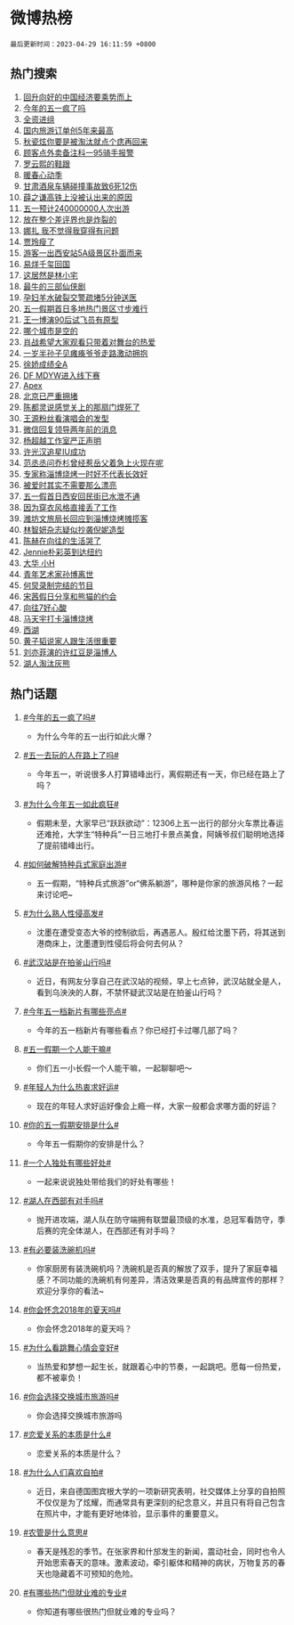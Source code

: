 # 微博热榜

`最后更新时间：2023-04-29 16:11:59 +0800`

## 热门搜索

1. [回升向好的中国经济要乘势而上](https://m.weibo.cn/search?containerid=100103type%3D1%26t%3D10%26q%3D%23%E5%9B%9E%E5%8D%87%E5%90%91%E5%A5%BD%E7%9A%84%E4%B8%AD%E5%9B%BD%E7%BB%8F%E6%B5%8E%E8%A6%81%E4%B9%98%E5%8A%BF%E8%80%8C%E4%B8%8A%23&stream_entry_id=51&isnewpage=1&extparam=seat%3D1%26pos%3D0%26dgr%3D0%26filter_type%3Drealtimehot%26stream_entry_id%3D51%26c_type%3D51%26cate%3D10103%26display_time%3D1682755916%26pre_seqid%3D1682755916354032696229&luicode=10000011&lfid=106003type%253D25%2526t%253D3%2526disable_hot%253D1%2526filter_type%253Drealtimehot)
1. [今年的五一疯了吗](https://m.weibo.cn/search?containerid=100103type%3D1%26t%3D10%26q%3D%23%E4%BB%8A%E5%B9%B4%E7%9A%84%E4%BA%94%E4%B8%80%E7%96%AF%E4%BA%86%E5%90%97%23&stream_entry_id=31&isnewpage=1&extparam=seat%3D1%26c_type%3D31%26band_rank%3D1%26lcate%3D5001%26cate%3D5001%26flag%3D16%26realpos%3D1%26q%3D%2523%25E4%25BB%258A%25E5%25B9%25B4%25E7%259A%2584%25E4%25BA%2594%25E4%25B8%2580%25E7%2596%25AF%25E4%25BA%2586%25E5%2590%2597%2523%26dgr%3D0%26filter_type%3Drealtimehot%26stream_entry_id%3D31%26pos%3D0%26display_time%3D1682755916%26pre_seqid%3D1682755916354032696229&luicode=10000011&lfid=106003type%253D25%2526t%253D3%2526disable_hot%253D1%2526filter_type%253Drealtimehot)
1. [全资进组](https://m.weibo.cn/search?containerid=100103type%3D1%26t%3D10%26q%3D%E5%85%A8%E8%B5%84%E8%BF%9B%E7%BB%84&stream_entry_id=31&isnewpage=1&extparam=seat%3D1%26c_type%3D31%26band_rank%3D2%26lcate%3D5001%26cate%3D5001%26flag%3D2%26realpos%3D2%26q%3D%25E5%2585%25A8%25E8%25B5%2584%25E8%25BF%259B%25E7%25BB%2584%26dgr%3D0%26filter_type%3Drealtimehot%26stream_entry_id%3D31%26pos%3D1%26display_time%3D1682755916%26pre_seqid%3D1682755916354032696229&luicode=10000011&lfid=106003type%253D25%2526t%253D3%2526disable_hot%253D1%2526filter_type%253Drealtimehot)
1. [国内旅游订单创5年来最高](https://m.weibo.cn/search?containerid=100103type%3D1%26t%3D10%26q%3D%23%E5%9B%BD%E5%86%85%E6%97%85%E6%B8%B8%E8%AE%A2%E5%8D%95%E5%88%9B5%E5%B9%B4%E6%9D%A5%E6%9C%80%E9%AB%98%23&stream_entry_id=31&isnewpage=1&extparam=seat%3D1%26c_type%3D31%26band_rank%3D3%26lcate%3D5001%26cate%3D5001%26flag%3D0%26realpos%3D3%26q%3D%2523%25E5%259B%25BD%25E5%2586%2585%25E6%2597%2585%25E6%25B8%25B8%25E8%25AE%25A2%25E5%258D%2595%25E5%2588%259B5%25E5%25B9%25B4%25E6%259D%25A5%25E6%259C%2580%25E9%25AB%2598%2523%26dgr%3D0%26filter_type%3Drealtimehot%26stream_entry_id%3D31%26pos%3D2%26display_time%3D1682755916%26pre_seqid%3D1682755916354032696229&luicode=10000011&lfid=106003type%253D25%2526t%253D3%2526disable_hot%253D1%2526filter_type%253Drealtimehot)
1. [秋瓷炫你要是被淘汰就点个痣再回来](https://m.weibo.cn/search?containerid=100103type%3D1%26t%3D10%26q%3D%23%E7%A7%8B%E7%93%B7%E7%82%AB%E4%BD%A0%E8%A6%81%E6%98%AF%E8%A2%AB%E6%B7%98%E6%B1%B0%E5%B0%B1%E7%82%B9%E4%B8%AA%E7%97%A3%E5%86%8D%E5%9B%9E%E6%9D%A5%23&stream_entry_id=31&isnewpage=1&extparam=seat%3D1%26c_type%3D31%26band_rank%3D4%26lcate%3D5001%26cate%3D5001%26flag%3D1%26realpos%3D4%26q%3D%2523%25E7%25A7%258B%25E7%2593%25B7%25E7%2582%25AB%25E4%25BD%25A0%25E8%25A6%2581%25E6%2598%25AF%25E8%25A2%25AB%25E6%25B7%2598%25E6%25B1%25B0%25E5%25B0%25B1%25E7%2582%25B9%25E4%25B8%25AA%25E7%2597%25A3%25E5%2586%258D%25E5%259B%259E%25E6%259D%25A5%2523%26dgr%3D0%26filter_type%3Drealtimehot%26stream_entry_id%3D31%26pos%3D3%26display_time%3D1682755916%26pre_seqid%3D1682755916354032696229&luicode=10000011&lfid=106003type%253D25%2526t%253D3%2526disable_hot%253D1%2526filter_type%253Drealtimehot)
1. [顾客点外卖备注科一95骑手报警](https://m.weibo.cn/search?containerid=100103type%3D1%26t%3D10%26q%3D%23%E9%A1%BE%E5%AE%A2%E7%82%B9%E5%A4%96%E5%8D%96%E5%A4%87%E6%B3%A8%E7%A7%91%E4%B8%8095%E9%AA%91%E6%89%8B%E6%8A%A5%E8%AD%A6%23&stream_entry_id=31&isnewpage=1&extparam=seat%3D1%26c_type%3D31%26band_rank%3D5%26lcate%3D5001%26cate%3D5001%26flag%3D2%26realpos%3D5%26q%3D%2523%25E9%25A1%25BE%25E5%25AE%25A2%25E7%2582%25B9%25E5%25A4%2596%25E5%258D%2596%25E5%25A4%2587%25E6%25B3%25A8%25E7%25A7%2591%25E4%25B8%258095%25E9%25AA%2591%25E6%2589%258B%25E6%258A%25A5%25E8%25AD%25A6%2523%26dgr%3D0%26filter_type%3Drealtimehot%26stream_entry_id%3D31%26pos%3D4%26display_time%3D1682755916%26pre_seqid%3D1682755916354032696229&luicode=10000011&lfid=106003type%253D25%2526t%253D3%2526disable_hot%253D1%2526filter_type%253Drealtimehot)
1. [罗云熙的鞋跟](https://m.weibo.cn/search?containerid=100103type%3D1%26t%3D10%26q%3D%23%E7%BD%97%E4%BA%91%E7%86%99%E7%9A%84%E9%9E%8B%E8%B7%9F%23&stream_entry_id=31&isnewpage=1&extparam=seat%3D1%26c_type%3D31%26band_rank%3D6%26lcate%3D5001%26cate%3D5001%26flag%3D2%26realpos%3D6%26q%3D%2523%25E7%25BD%2597%25E4%25BA%2591%25E7%2586%2599%25E7%259A%2584%25E9%259E%258B%25E8%25B7%259F%2523%26dgr%3D0%26filter_type%3Drealtimehot%26stream_entry_id%3D31%26pos%3D5%26display_time%3D1682755916%26pre_seqid%3D1682755916354032696229&luicode=10000011&lfid=106003type%253D25%2526t%253D3%2526disable_hot%253D1%2526filter_type%253Drealtimehot)
1. [暖春心动季](https://m.weibo.cn/search?containerid=100103type%3D1%26t%3D10%26q%3D%23%E6%9A%96%E6%98%A5%E5%BF%83%E5%8A%A8%E5%AD%A3%23&stream_entry_id=31&isnewpage=1&extparam=seat%3D1%26c_type%3D31%26band_rank%3D7%26lcate%3D5001%26cate%3D5001%26adid%3D187390%26q%3D%2523%25E6%259A%2596%25E6%2598%25A5%25E5%25BF%2583%25E5%258A%25A8%25E5%25AD%25A3%2523%26dgr%3D0%26filter_type%3Drealtimehot%26stream_entry_id%3D31%26pos%3D6%26display_time%3D1682755916%26pre_seqid%3D1682755916354032696229&luicode=10000011&lfid=106003type%253D25%2526t%253D3%2526disable_hot%253D1%2526filter_type%253Drealtimehot)
1. [甘肃酒泉车辆碰撞事故致6死12伤](https://m.weibo.cn/search?containerid=100103type%3D1%26t%3D10%26q%3D%23%E7%94%98%E8%82%83%E9%85%92%E6%B3%89%E8%BD%A6%E8%BE%86%E7%A2%B0%E6%92%9E%E4%BA%8B%E6%95%85%E8%87%B46%E6%AD%BB12%E4%BC%A4%23&stream_entry_id=31&isnewpage=1&extparam=seat%3D1%26c_type%3D31%26band_rank%3D7%26lcate%3D5001%26cate%3D5001%26flag%3D0%26realpos%3D7%26q%3D%2523%25E7%2594%2598%25E8%2582%2583%25E9%2585%2592%25E6%25B3%2589%25E8%25BD%25A6%25E8%25BE%2586%25E7%25A2%25B0%25E6%2592%259E%25E4%25BA%258B%25E6%2595%2585%25E8%2587%25B46%25E6%25AD%25BB12%25E4%25BC%25A4%2523%26dgr%3D0%26filter_type%3Drealtimehot%26stream_entry_id%3D31%26pos%3D7%26display_time%3D1682755916%26pre_seqid%3D1682755916354032696229&luicode=10000011&lfid=106003type%253D25%2526t%253D3%2526disable_hot%253D1%2526filter_type%253Drealtimehot)
1. [薛之谦高铁上没被认出来的原因](https://m.weibo.cn/search?containerid=100103type%3D1%26t%3D10%26q%3D%23%E8%96%9B%E4%B9%8B%E8%B0%A6%E9%AB%98%E9%93%81%E4%B8%8A%E6%B2%A1%E8%A2%AB%E8%AE%A4%E5%87%BA%E6%9D%A5%E7%9A%84%E5%8E%9F%E5%9B%A0%23&stream_entry_id=31&isnewpage=1&extparam=seat%3D1%26c_type%3D31%26band_rank%3D8%26lcate%3D5001%26cate%3D5001%26flag%3D1%26realpos%3D8%26q%3D%2523%25E8%2596%259B%25E4%25B9%258B%25E8%25B0%25A6%25E9%25AB%2598%25E9%2593%2581%25E4%25B8%258A%25E6%25B2%25A1%25E8%25A2%25AB%25E8%25AE%25A4%25E5%2587%25BA%25E6%259D%25A5%25E7%259A%2584%25E5%258E%259F%25E5%259B%25A0%2523%26dgr%3D0%26filter_type%3Drealtimehot%26stream_entry_id%3D31%26pos%3D8%26display_time%3D1682755916%26pre_seqid%3D1682755916354032696229&luicode=10000011&lfid=106003type%253D25%2526t%253D3%2526disable_hot%253D1%2526filter_type%253Drealtimehot)
1. [五一预计240000000人次出游](https://m.weibo.cn/search?containerid=100103type%3D1%26t%3D10%26q%3D%23%E4%BA%94%E4%B8%80%E9%A2%84%E8%AE%A1240000000%E4%BA%BA%E6%AC%A1%E5%87%BA%E6%B8%B8%23&stream_entry_id=31&isnewpage=1&extparam=seat%3D1%26c_type%3D31%26band_rank%3D9%26lcate%3D5001%26cate%3D5001%26flag%3D16%26realpos%3D9%26q%3D%2523%25E4%25BA%2594%25E4%25B8%2580%25E9%25A2%2584%25E8%25AE%25A1240000000%25E4%25BA%25BA%25E6%25AC%25A1%25E5%2587%25BA%25E6%25B8%25B8%2523%26dgr%3D0%26filter_type%3Drealtimehot%26stream_entry_id%3D31%26pos%3D9%26display_time%3D1682755916%26pre_seqid%3D1682755916354032696229&luicode=10000011&lfid=106003type%253D25%2526t%253D3%2526disable_hot%253D1%2526filter_type%253Drealtimehot)
1. [放在整个差评界也是炸裂的](https://m.weibo.cn/search?containerid=100103type%3D1%26t%3D10%26q%3D%E6%94%BE%E5%9C%A8%E6%95%B4%E4%B8%AA%E5%B7%AE%E8%AF%84%E7%95%8C%E4%B9%9F%E6%98%AF%E7%82%B8%E8%A3%82%E7%9A%84&stream_entry_id=31&isnewpage=1&extparam=seat%3D1%26c_type%3D31%26band_rank%3D10%26lcate%3D5001%26cate%3D5001%26flag%3D0%26realpos%3D10%26q%3D%25E6%2594%25BE%25E5%259C%25A8%25E6%2595%25B4%25E4%25B8%25AA%25E5%25B7%25AE%25E8%25AF%2584%25E7%2595%258C%25E4%25B9%259F%25E6%2598%25AF%25E7%2582%25B8%25E8%25A3%2582%25E7%259A%2584%26dgr%3D0%26filter_type%3Drealtimehot%26stream_entry_id%3D31%26pos%3D10%26display_time%3D1682755916%26pre_seqid%3D1682755916354032696229&luicode=10000011&lfid=106003type%253D25%2526t%253D3%2526disable_hot%253D1%2526filter_type%253Drealtimehot)
1. [娜扎 我不觉得我穿得有问题](https://m.weibo.cn/search?containerid=100103type%3D1%26t%3D10%26q%3D%E5%A8%9C%E6%89%8E+%E6%88%91%E4%B8%8D%E8%A7%89%E5%BE%97%E6%88%91%E7%A9%BF%E5%BE%97%E6%9C%89%E9%97%AE%E9%A2%98&stream_entry_id=31&isnewpage=1&extparam=seat%3D1%26c_type%3D31%26band_rank%3D11%26lcate%3D5001%26cate%3D5001%26flag%3D1%26realpos%3D11%26q%3D%25E5%25A8%259C%25E6%2589%258E%2520%25E6%2588%2591%25E4%25B8%258D%25E8%25A7%2589%25E5%25BE%2597%25E6%2588%2591%25E7%25A9%25BF%25E5%25BE%2597%25E6%259C%2589%25E9%2597%25AE%25E9%25A2%2598%26dgr%3D0%26filter_type%3Drealtimehot%26stream_entry_id%3D31%26pos%3D11%26display_time%3D1682755916%26pre_seqid%3D1682755916354032696229&luicode=10000011&lfid=106003type%253D25%2526t%253D3%2526disable_hot%253D1%2526filter_type%253Drealtimehot)
1. [贾玲瘦了](https://m.weibo.cn/search?containerid=100103type%3D1%26t%3D10%26q%3D%E8%B4%BE%E7%8E%B2%E7%98%A6%E4%BA%86&stream_entry_id=31&isnewpage=1&extparam=seat%3D1%26c_type%3D31%26band_rank%3D12%26lcate%3D5001%26cate%3D5001%26flag%3D2%26realpos%3D12%26q%3D%25E8%25B4%25BE%25E7%258E%25B2%25E7%2598%25A6%25E4%25BA%2586%26dgr%3D0%26filter_type%3Drealtimehot%26stream_entry_id%3D31%26pos%3D12%26display_time%3D1682755916%26pre_seqid%3D1682755916354032696229&luicode=10000011&lfid=106003type%253D25%2526t%253D3%2526disable_hot%253D1%2526filter_type%253Drealtimehot)
1. [游客一出西安站5A级景区扑面而来](https://m.weibo.cn/search?containerid=100103type%3D1%26t%3D10%26q%3D%23%E6%B8%B8%E5%AE%A2%E4%B8%80%E5%87%BA%E8%A5%BF%E5%AE%89%E7%AB%995A%E7%BA%A7%E6%99%AF%E5%8C%BA%E6%89%91%E9%9D%A2%E8%80%8C%E6%9D%A5%23&stream_entry_id=31&isnewpage=1&extparam=seat%3D1%26c_type%3D31%26band_rank%3D13%26lcate%3D5001%26cate%3D5001%26flag%3D1%26realpos%3D13%26q%3D%2523%25E6%25B8%25B8%25E5%25AE%25A2%25E4%25B8%2580%25E5%2587%25BA%25E8%25A5%25BF%25E5%25AE%2589%25E7%25AB%25995A%25E7%25BA%25A7%25E6%2599%25AF%25E5%258C%25BA%25E6%2589%2591%25E9%259D%25A2%25E8%2580%258C%25E6%259D%25A5%2523%26dgr%3D0%26filter_type%3Drealtimehot%26stream_entry_id%3D31%26pos%3D13%26display_time%3D1682755916%26pre_seqid%3D1682755916354032696229&luicode=10000011&lfid=106003type%253D25%2526t%253D3%2526disable_hot%253D1%2526filter_type%253Drealtimehot)
1. [易烊千玺回国](https://m.weibo.cn/search?containerid=100103type%3D1%26t%3D10%26q%3D%E6%98%93%E7%83%8A%E5%8D%83%E7%8E%BA%E5%9B%9E%E5%9B%BD&stream_entry_id=31&isnewpage=1&extparam=seat%3D1%26c_type%3D31%26band_rank%3D14%26lcate%3D5001%26cate%3D5001%26flag%3D0%26realpos%3D14%26q%3D%25E6%2598%2593%25E7%2583%258A%25E5%258D%2583%25E7%258E%25BA%25E5%259B%259E%25E5%259B%25BD%26dgr%3D0%26filter_type%3Drealtimehot%26stream_entry_id%3D31%26pos%3D14%26display_time%3D1682755916%26pre_seqid%3D1682755916354032696229&luicode=10000011&lfid=106003type%253D25%2526t%253D3%2526disable_hot%253D1%2526filter_type%253Drealtimehot)
1. [这居然是林小宅](https://m.weibo.cn/search?containerid=100103type%3D1%26t%3D10%26q%3D%23%E8%BF%99%E5%B1%85%E7%84%B6%E6%98%AF%E6%9E%97%E5%B0%8F%E5%AE%85%23&stream_entry_id=31&isnewpage=1&extparam=seat%3D1%26c_type%3D31%26band_rank%3D15%26lcate%3D5001%26cate%3D5001%26flag%3D0%26realpos%3D15%26q%3D%2523%25E8%25BF%2599%25E5%25B1%2585%25E7%2584%25B6%25E6%2598%25AF%25E6%259E%2597%25E5%25B0%258F%25E5%25AE%2585%2523%26dgr%3D0%26filter_type%3Drealtimehot%26stream_entry_id%3D31%26pos%3D15%26display_time%3D1682755916%26pre_seqid%3D1682755916354032696229&luicode=10000011&lfid=106003type%253D25%2526t%253D3%2526disable_hot%253D1%2526filter_type%253Drealtimehot)
1. [最牛的三部仙侠剧](https://m.weibo.cn/search?containerid=100103type%3D1%26t%3D10%26q%3D%23%E6%9C%80%E7%89%9B%E7%9A%84%E4%B8%89%E9%83%A8%E4%BB%99%E4%BE%A0%E5%89%A7%23&stream_entry_id=31&isnewpage=1&extparam=seat%3D1%26c_type%3D31%26band_rank%3D16%26lcate%3D5001%26cate%3D5001%26flag%3D0%26realpos%3D16%26q%3D%2523%25E6%259C%2580%25E7%2589%259B%25E7%259A%2584%25E4%25B8%2589%25E9%2583%25A8%25E4%25BB%2599%25E4%25BE%25A0%25E5%2589%25A7%2523%26dgr%3D0%26filter_type%3Drealtimehot%26stream_entry_id%3D31%26pos%3D16%26display_time%3D1682755916%26pre_seqid%3D1682755916354032696229&luicode=10000011&lfid=106003type%253D25%2526t%253D3%2526disable_hot%253D1%2526filter_type%253Drealtimehot)
1. [孕妇羊水破裂交警疏堵5分钟送医](https://m.weibo.cn/search?containerid=100103type%3D1%26t%3D10%26q%3D%23%E5%AD%95%E5%A6%87%E7%BE%8A%E6%B0%B4%E7%A0%B4%E8%A3%82%E4%BA%A4%E8%AD%A6%E7%96%8F%E5%A0%B55%E5%88%86%E9%92%9F%E9%80%81%E5%8C%BB%23&stream_entry_id=31&isnewpage=1&extparam=seat%3D1%26c_type%3D31%26band_rank%3D17%26lcate%3D5001%26cate%3D5001%26flag%3D1%26realpos%3D17%26q%3D%2523%25E5%25AD%2595%25E5%25A6%2587%25E7%25BE%258A%25E6%25B0%25B4%25E7%25A0%25B4%25E8%25A3%2582%25E4%25BA%25A4%25E8%25AD%25A6%25E7%2596%258F%25E5%25A0%25B55%25E5%2588%2586%25E9%2592%259F%25E9%2580%2581%25E5%258C%25BB%2523%26dgr%3D0%26filter_type%3Drealtimehot%26stream_entry_id%3D31%26pos%3D17%26display_time%3D1682755916%26pre_seqid%3D1682755916354032696229&luicode=10000011&lfid=106003type%253D25%2526t%253D3%2526disable_hot%253D1%2526filter_type%253Drealtimehot)
1. [五一假期首日多地热门景区寸步难行](https://m.weibo.cn/search?containerid=100103type%3D1%26t%3D10%26q%3D%23%E4%BA%94%E4%B8%80%E5%81%87%E6%9C%9F%E9%A6%96%E6%97%A5%E5%A4%9A%E5%9C%B0%E7%83%AD%E9%97%A8%E6%99%AF%E5%8C%BA%E5%AF%B8%E6%AD%A5%E9%9A%BE%E8%A1%8C%23&stream_entry_id=31&isnewpage=1&extparam=seat%3D1%26c_type%3D31%26band_rank%3D18%26lcate%3D5001%26cate%3D5001%26flag%3D0%26realpos%3D18%26q%3D%2523%25E4%25BA%2594%25E4%25B8%2580%25E5%2581%2587%25E6%259C%259F%25E9%25A6%2596%25E6%2597%25A5%25E5%25A4%259A%25E5%259C%25B0%25E7%2583%25AD%25E9%2597%25A8%25E6%2599%25AF%25E5%258C%25BA%25E5%25AF%25B8%25E6%25AD%25A5%25E9%259A%25BE%25E8%25A1%258C%2523%26dgr%3D0%26filter_type%3Drealtimehot%26stream_entry_id%3D31%26pos%3D18%26display_time%3D1682755916%26pre_seqid%3D1682755916354032696229&luicode=10000011&lfid=106003type%253D25%2526t%253D3%2526disable_hot%253D1%2526filter_type%253Drealtimehot)
1. [王一博演90后试飞员有原型](https://m.weibo.cn/search?containerid=100103type%3D1%26t%3D10%26q%3D%23%E7%8E%8B%E4%B8%80%E5%8D%9A%E6%BC%9490%E5%90%8E%E8%AF%95%E9%A3%9E%E5%91%98%E6%9C%89%E5%8E%9F%E5%9E%8B%23&stream_entry_id=31&isnewpage=1&extparam=seat%3D1%26c_type%3D31%26band_rank%3D19%26lcate%3D5001%26cate%3D5001%26flag%3D1%26realpos%3D19%26q%3D%2523%25E7%258E%258B%25E4%25B8%2580%25E5%258D%259A%25E6%25BC%259490%25E5%2590%258E%25E8%25AF%2595%25E9%25A3%259E%25E5%2591%2598%25E6%259C%2589%25E5%258E%259F%25E5%259E%258B%2523%26dgr%3D0%26filter_type%3Drealtimehot%26stream_entry_id%3D31%26pos%3D19%26display_time%3D1682755916%26pre_seqid%3D1682755916354032696229&luicode=10000011&lfid=106003type%253D25%2526t%253D3%2526disable_hot%253D1%2526filter_type%253Drealtimehot)
1. [哪个城市是空的](https://m.weibo.cn/search?containerid=100103type%3D1%26t%3D10%26q%3D%E5%93%AA%E4%B8%AA%E5%9F%8E%E5%B8%82%E6%98%AF%E7%A9%BA%E7%9A%84&stream_entry_id=31&isnewpage=1&extparam=seat%3D1%26c_type%3D31%26band_rank%3D20%26lcate%3D5001%26cate%3D5001%26flag%3D0%26realpos%3D20%26q%3D%25E5%2593%25AA%25E4%25B8%25AA%25E5%259F%258E%25E5%25B8%2582%25E6%2598%25AF%25E7%25A9%25BA%25E7%259A%2584%26dgr%3D0%26filter_type%3Drealtimehot%26stream_entry_id%3D31%26pos%3D20%26display_time%3D1682755916%26pre_seqid%3D1682755916354032696229&luicode=10000011&lfid=106003type%253D25%2526t%253D3%2526disable_hot%253D1%2526filter_type%253Drealtimehot)
1. [肖战希望大家观看只带着对舞台的热爱](https://m.weibo.cn/search?containerid=100103type%3D1%26t%3D10%26q%3D%23%E8%82%96%E6%88%98%E5%B8%8C%E6%9C%9B%E5%A4%A7%E5%AE%B6%E8%A7%82%E7%9C%8B%E5%8F%AA%E5%B8%A6%E7%9D%80%E5%AF%B9%E8%88%9E%E5%8F%B0%E7%9A%84%E7%83%AD%E7%88%B1%23&stream_entry_id=31&isnewpage=1&extparam=seat%3D1%26c_type%3D31%26band_rank%3D21%26lcate%3D5001%26cate%3D5001%26flag%3D1%26realpos%3D21%26q%3D%2523%25E8%2582%2596%25E6%2588%2598%25E5%25B8%258C%25E6%259C%259B%25E5%25A4%25A7%25E5%25AE%25B6%25E8%25A7%2582%25E7%259C%258B%25E5%258F%25AA%25E5%25B8%25A6%25E7%259D%2580%25E5%25AF%25B9%25E8%2588%259E%25E5%258F%25B0%25E7%259A%2584%25E7%2583%25AD%25E7%2588%25B1%2523%26dgr%3D0%26filter_type%3Drealtimehot%26stream_entry_id%3D31%26pos%3D21%26display_time%3D1682755916%26pre_seqid%3D1682755916354032696229&luicode=10000011&lfid=106003type%253D25%2526t%253D3%2526disable_hot%253D1%2526filter_type%253Drealtimehot)
1. [一岁半孙子见瘫痪爷爷走路激动拥抱](https://m.weibo.cn/search?containerid=100103type%3D1%26t%3D10%26q%3D%23%E4%B8%80%E5%B2%81%E5%8D%8A%E5%AD%99%E5%AD%90%E8%A7%81%E7%98%AB%E7%97%AA%E7%88%B7%E7%88%B7%E8%B5%B0%E8%B7%AF%E6%BF%80%E5%8A%A8%E6%8B%A5%E6%8A%B1%23&stream_entry_id=31&isnewpage=1&extparam=seat%3D1%26c_type%3D31%26band_rank%3D22%26lcate%3D5001%26cate%3D5001%26flag%3D0%26realpos%3D22%26q%3D%2523%25E4%25B8%2580%25E5%25B2%2581%25E5%258D%258A%25E5%25AD%2599%25E5%25AD%2590%25E8%25A7%2581%25E7%2598%25AB%25E7%2597%25AA%25E7%2588%25B7%25E7%2588%25B7%25E8%25B5%25B0%25E8%25B7%25AF%25E6%25BF%2580%25E5%258A%25A8%25E6%258B%25A5%25E6%258A%25B1%2523%26dgr%3D0%26filter_type%3Drealtimehot%26stream_entry_id%3D31%26pos%3D22%26display_time%3D1682755916%26pre_seqid%3D1682755916354032696229&luicode=10000011&lfid=106003type%253D25%2526t%253D3%2526disable_hot%253D1%2526filter_type%253Drealtimehot)
1. [徐娇成绩全A](https://m.weibo.cn/search?containerid=100103type%3D1%26t%3D10%26q%3D%23%E5%BE%90%E5%A8%87%E6%88%90%E7%BB%A9%E5%85%A8A%23&stream_entry_id=31&isnewpage=1&extparam=seat%3D1%26c_type%3D31%26band_rank%3D23%26lcate%3D5001%26cate%3D5001%26flag%3D0%26realpos%3D23%26q%3D%2523%25E5%25BE%2590%25E5%25A8%2587%25E6%2588%2590%25E7%25BB%25A9%25E5%2585%25A8A%2523%26dgr%3D0%26filter_type%3Drealtimehot%26stream_entry_id%3D31%26pos%3D23%26display_time%3D1682755916%26pre_seqid%3D1682755916354032696229&luicode=10000011&lfid=106003type%253D25%2526t%253D3%2526disable_hot%253D1%2526filter_type%253Drealtimehot)
1. [DF MDYW进入线下赛](https://m.weibo.cn/search?containerid=100103type%3D1%26t%3D10%26q%3DDF+MDYW%E8%BF%9B%E5%85%A5%E7%BA%BF%E4%B8%8B%E8%B5%9B&stream_entry_id=31&isnewpage=1&extparam=seat%3D1%26c_type%3D31%26band_rank%3D24%26lcate%3D5001%26cate%3D5001%26flag%3D1%26realpos%3D24%26q%3DDF%2520MDYW%25E8%25BF%259B%25E5%2585%25A5%25E7%25BA%25BF%25E4%25B8%258B%25E8%25B5%259B%26dgr%3D0%26filter_type%3Drealtimehot%26stream_entry_id%3D31%26pos%3D24%26display_time%3D1682755916%26pre_seqid%3D1682755916354032696229&luicode=10000011&lfid=106003type%253D25%2526t%253D3%2526disable_hot%253D1%2526filter_type%253Drealtimehot)
1. [Apex](https://m.weibo.cn/search?containerid=100103type%3D1%26t%3D10%26q%3DApex&stream_entry_id=31&isnewpage=1&extparam=seat%3D1%26c_type%3D31%26band_rank%3D25%26lcate%3D5001%26cate%3D5001%26flag%3D1%26realpos%3D25%26q%3DApex%26dgr%3D0%26filter_type%3Drealtimehot%26stream_entry_id%3D31%26pos%3D25%26display_time%3D1682755916%26pre_seqid%3D1682755916354032696229&luicode=10000011&lfid=106003type%253D25%2526t%253D3%2526disable_hot%253D1%2526filter_type%253Drealtimehot)
1. [北京已严重拥堵](https://m.weibo.cn/search?containerid=100103type%3D1%26t%3D10%26q%3D%23%E5%8C%97%E4%BA%AC%E5%B7%B2%E4%B8%A5%E9%87%8D%E6%8B%A5%E5%A0%B5%23&stream_entry_id=31&isnewpage=1&extparam=seat%3D1%26c_type%3D31%26band_rank%3D26%26lcate%3D5001%26cate%3D5001%26flag%3D0%26realpos%3D26%26q%3D%2523%25E5%258C%2597%25E4%25BA%25AC%25E5%25B7%25B2%25E4%25B8%25A5%25E9%2587%258D%25E6%258B%25A5%25E5%25A0%25B5%2523%26dgr%3D0%26filter_type%3Drealtimehot%26stream_entry_id%3D31%26pos%3D26%26display_time%3D1682755916%26pre_seqid%3D1682755916354032696229&luicode=10000011&lfid=106003type%253D25%2526t%253D3%2526disable_hot%253D1%2526filter_type%253Drealtimehot)
1. [陈都灵说感觉关上的那扇门焊死了](https://m.weibo.cn/search?containerid=100103type%3D1%26t%3D10%26q%3D%23%E9%99%88%E9%83%BD%E7%81%B5%E8%AF%B4%E6%84%9F%E8%A7%89%E5%85%B3%E4%B8%8A%E7%9A%84%E9%82%A3%E6%89%87%E9%97%A8%E7%84%8A%E6%AD%BB%E4%BA%86%23&stream_entry_id=31&isnewpage=1&extparam=seat%3D1%26c_type%3D31%26band_rank%3D27%26lcate%3D5001%26cate%3D5001%26flag%3D1%26realpos%3D27%26q%3D%2523%25E9%2599%2588%25E9%2583%25BD%25E7%2581%25B5%25E8%25AF%25B4%25E6%2584%259F%25E8%25A7%2589%25E5%2585%25B3%25E4%25B8%258A%25E7%259A%2584%25E9%2582%25A3%25E6%2589%2587%25E9%2597%25A8%25E7%2584%258A%25E6%25AD%25BB%25E4%25BA%2586%2523%26dgr%3D0%26filter_type%3Drealtimehot%26stream_entry_id%3D31%26pos%3D27%26display_time%3D1682755916%26pre_seqid%3D1682755916354032696229&luicode=10000011&lfid=106003type%253D25%2526t%253D3%2526disable_hot%253D1%2526filter_type%253Drealtimehot)
1. [王源粉丝看演唱会的发型](https://m.weibo.cn/search?containerid=100103type%3D1%26t%3D10%26q%3D%23%E7%8E%8B%E6%BA%90%E7%B2%89%E4%B8%9D%E7%9C%8B%E6%BC%94%E5%94%B1%E4%BC%9A%E7%9A%84%E5%8F%91%E5%9E%8B%23&stream_entry_id=31&isnewpage=1&extparam=seat%3D1%26c_type%3D31%26band_rank%3D28%26lcate%3D5001%26cate%3D5001%26flag%3D1%26realpos%3D28%26q%3D%2523%25E7%258E%258B%25E6%25BA%2590%25E7%25B2%2589%25E4%25B8%259D%25E7%259C%258B%25E6%25BC%2594%25E5%2594%25B1%25E4%25BC%259A%25E7%259A%2584%25E5%258F%2591%25E5%259E%258B%2523%26dgr%3D0%26filter_type%3Drealtimehot%26stream_entry_id%3D31%26pos%3D28%26display_time%3D1682755916%26pre_seqid%3D1682755916354032696229&luicode=10000011&lfid=106003type%253D25%2526t%253D3%2526disable_hot%253D1%2526filter_type%253Drealtimehot)
1. [微信回复领导两年前的消息](https://m.weibo.cn/search?containerid=100103type%3D1%26t%3D10%26q%3D%23%E5%BE%AE%E4%BF%A1%E5%9B%9E%E5%A4%8D%E9%A2%86%E5%AF%BC%E4%B8%A4%E5%B9%B4%E5%89%8D%E7%9A%84%E6%B6%88%E6%81%AF%23&stream_entry_id=31&isnewpage=1&extparam=seat%3D1%26c_type%3D31%26band_rank%3D29%26lcate%3D5001%26cate%3D5001%26flag%3D0%26realpos%3D29%26q%3D%2523%25E5%25BE%25AE%25E4%25BF%25A1%25E5%259B%259E%25E5%25A4%258D%25E9%25A2%2586%25E5%25AF%25BC%25E4%25B8%25A4%25E5%25B9%25B4%25E5%2589%258D%25E7%259A%2584%25E6%25B6%2588%25E6%2581%25AF%2523%26dgr%3D0%26filter_type%3Drealtimehot%26stream_entry_id%3D31%26pos%3D29%26display_time%3D1682755916%26pre_seqid%3D1682755916354032696229&luicode=10000011&lfid=106003type%253D25%2526t%253D3%2526disable_hot%253D1%2526filter_type%253Drealtimehot)
1. [杨超越工作室严正声明](https://m.weibo.cn/search?containerid=100103type%3D1%26t%3D10%26q%3D%23%E6%9D%A8%E8%B6%85%E8%B6%8A%E5%B7%A5%E4%BD%9C%E5%AE%A4%E4%B8%A5%E6%AD%A3%E5%A3%B0%E6%98%8E%23&stream_entry_id=31&isnewpage=1&extparam=seat%3D1%26c_type%3D31%26band_rank%3D30%26lcate%3D5001%26cate%3D5001%26flag%3D1%26realpos%3D30%26q%3D%2523%25E6%259D%25A8%25E8%25B6%2585%25E8%25B6%258A%25E5%25B7%25A5%25E4%25BD%259C%25E5%25AE%25A4%25E4%25B8%25A5%25E6%25AD%25A3%25E5%25A3%25B0%25E6%2598%258E%2523%26dgr%3D0%26filter_type%3Drealtimehot%26stream_entry_id%3D31%26pos%3D30%26display_time%3D1682755916%26pre_seqid%3D1682755916354032696229&luicode=10000011&lfid=106003type%253D25%2526t%253D3%2526disable_hot%253D1%2526filter_type%253Drealtimehot)
1. [许光汉追星IU成功](https://m.weibo.cn/search?containerid=100103type%3D1%26t%3D10%26q%3D%23%E8%AE%B8%E5%85%89%E6%B1%89%E8%BF%BD%E6%98%9FIU%E6%88%90%E5%8A%9F%23&stream_entry_id=31&isnewpage=1&extparam=seat%3D1%26c_type%3D31%26band_rank%3D31%26lcate%3D5001%26cate%3D5001%26flag%3D1%26realpos%3D31%26q%3D%2523%25E8%25AE%25B8%25E5%2585%2589%25E6%25B1%2589%25E8%25BF%25BD%25E6%2598%259FIU%25E6%2588%2590%25E5%258A%259F%2523%26dgr%3D0%26filter_type%3Drealtimehot%26stream_entry_id%3D31%26pos%3D31%26display_time%3D1682755916%26pre_seqid%3D1682755916354032696229&luicode=10000011&lfid=106003type%253D25%2526t%253D3%2526disable_hot%253D1%2526filter_type%253Drealtimehot)
1. [范丞丞问乔杉曾经惹岳父着急上火现在呢](https://m.weibo.cn/search?containerid=100103type%3D1%26t%3D10%26q%3D%23%E8%8C%83%E4%B8%9E%E4%B8%9E%E9%97%AE%E4%B9%94%E6%9D%89%E6%9B%BE%E7%BB%8F%E6%83%B9%E5%B2%B3%E7%88%B6%E7%9D%80%E6%80%A5%E4%B8%8A%E7%81%AB%E7%8E%B0%E5%9C%A8%E5%91%A2%23&stream_entry_id=31&isnewpage=1&extparam=seat%3D1%26c_type%3D31%26band_rank%3D32%26lcate%3D5001%26cate%3D5001%26flag%3D1%26realpos%3D32%26q%3D%2523%25E8%258C%2583%25E4%25B8%259E%25E4%25B8%259E%25E9%2597%25AE%25E4%25B9%2594%25E6%259D%2589%25E6%259B%25BE%25E7%25BB%258F%25E6%2583%25B9%25E5%25B2%25B3%25E7%2588%25B6%25E7%259D%2580%25E6%2580%25A5%25E4%25B8%258A%25E7%2581%25AB%25E7%258E%25B0%25E5%259C%25A8%25E5%2591%25A2%2523%26dgr%3D0%26filter_type%3Drealtimehot%26stream_entry_id%3D31%26pos%3D32%26display_time%3D1682755916%26pre_seqid%3D1682755916354032696229&luicode=10000011&lfid=106003type%253D25%2526t%253D3%2526disable_hot%253D1%2526filter_type%253Drealtimehot)
1. [专家称淄博烧烤一时好不代表长效好](https://m.weibo.cn/search?containerid=100103type%3D1%26t%3D10%26q%3D%23%E4%B8%93%E5%AE%B6%E7%A7%B0%E6%B7%84%E5%8D%9A%E7%83%A7%E7%83%A4%E4%B8%80%E6%97%B6%E5%A5%BD%E4%B8%8D%E4%BB%A3%E8%A1%A8%E9%95%BF%E6%95%88%E5%A5%BD%23&stream_entry_id=31&isnewpage=1&extparam=seat%3D1%26c_type%3D31%26band_rank%3D33%26lcate%3D5001%26cate%3D5001%26flag%3D1%26realpos%3D33%26q%3D%2523%25E4%25B8%2593%25E5%25AE%25B6%25E7%25A7%25B0%25E6%25B7%2584%25E5%258D%259A%25E7%2583%25A7%25E7%2583%25A4%25E4%25B8%2580%25E6%2597%25B6%25E5%25A5%25BD%25E4%25B8%258D%25E4%25BB%25A3%25E8%25A1%25A8%25E9%2595%25BF%25E6%2595%2588%25E5%25A5%25BD%2523%26dgr%3D0%26filter_type%3Drealtimehot%26stream_entry_id%3D31%26pos%3D33%26display_time%3D1682755916%26pre_seqid%3D1682755916354032696229&luicode=10000011&lfid=106003type%253D25%2526t%253D3%2526disable_hot%253D1%2526filter_type%253Drealtimehot)
1. [被爱时其实不需要那么漂亮](https://m.weibo.cn/search?containerid=100103type%3D1%26t%3D10%26q%3D%23%E8%A2%AB%E7%88%B1%E6%97%B6%E5%85%B6%E5%AE%9E%E4%B8%8D%E9%9C%80%E8%A6%81%E9%82%A3%E4%B9%88%E6%BC%82%E4%BA%AE%23&stream_entry_id=31&isnewpage=1&extparam=seat%3D1%26c_type%3D31%26band_rank%3D34%26lcate%3D5001%26cate%3D5001%26flag%3D1%26realpos%3D34%26q%3D%2523%25E8%25A2%25AB%25E7%2588%25B1%25E6%2597%25B6%25E5%2585%25B6%25E5%25AE%259E%25E4%25B8%258D%25E9%259C%2580%25E8%25A6%2581%25E9%2582%25A3%25E4%25B9%2588%25E6%25BC%2582%25E4%25BA%25AE%2523%26dgr%3D0%26filter_type%3Drealtimehot%26stream_entry_id%3D31%26pos%3D34%26display_time%3D1682755916%26pre_seqid%3D1682755916354032696229&luicode=10000011&lfid=106003type%253D25%2526t%253D3%2526disable_hot%253D1%2526filter_type%253Drealtimehot)
1. [五一假首日西安回民街已水泄不通](https://m.weibo.cn/search?containerid=100103type%3D1%26t%3D10%26q%3D%23%E4%BA%94%E4%B8%80%E5%81%87%E9%A6%96%E6%97%A5%E8%A5%BF%E5%AE%89%E5%9B%9E%E6%B0%91%E8%A1%97%E5%B7%B2%E6%B0%B4%E6%B3%84%E4%B8%8D%E9%80%9A%23&stream_entry_id=31&isnewpage=1&extparam=seat%3D1%26c_type%3D31%26band_rank%3D35%26lcate%3D5001%26cate%3D5001%26flag%3D1%26realpos%3D35%26q%3D%2523%25E4%25BA%2594%25E4%25B8%2580%25E5%2581%2587%25E9%25A6%2596%25E6%2597%25A5%25E8%25A5%25BF%25E5%25AE%2589%25E5%259B%259E%25E6%25B0%2591%25E8%25A1%2597%25E5%25B7%25B2%25E6%25B0%25B4%25E6%25B3%2584%25E4%25B8%258D%25E9%2580%259A%2523%26dgr%3D0%26filter_type%3Drealtimehot%26stream_entry_id%3D31%26pos%3D35%26display_time%3D1682755916%26pre_seqid%3D1682755916354032696229&luicode=10000011&lfid=106003type%253D25%2526t%253D3%2526disable_hot%253D1%2526filter_type%253Drealtimehot)
1. [因为穿衣风格直接丢了工作](https://m.weibo.cn/search?containerid=100103type%3D1%26t%3D10%26q%3D%23%E5%9B%A0%E4%B8%BA%E7%A9%BF%E8%A1%A3%E9%A3%8E%E6%A0%BC%E7%9B%B4%E6%8E%A5%E4%B8%A2%E4%BA%86%E5%B7%A5%E4%BD%9C%23&stream_entry_id=31&isnewpage=1&extparam=seat%3D1%26c_type%3D31%26band_rank%3D36%26lcate%3D5001%26cate%3D5001%26flag%3D0%26realpos%3D36%26q%3D%2523%25E5%259B%25A0%25E4%25B8%25BA%25E7%25A9%25BF%25E8%25A1%25A3%25E9%25A3%258E%25E6%25A0%25BC%25E7%259B%25B4%25E6%258E%25A5%25E4%25B8%25A2%25E4%25BA%2586%25E5%25B7%25A5%25E4%25BD%259C%2523%26dgr%3D0%26filter_type%3Drealtimehot%26stream_entry_id%3D31%26pos%3D36%26display_time%3D1682755916%26pre_seqid%3D1682755916354032696229&luicode=10000011&lfid=106003type%253D25%2526t%253D3%2526disable_hot%253D1%2526filter_type%253Drealtimehot)
1. [潍坊文旅局长回应到淄博烧烤摊揽客](https://m.weibo.cn/search?containerid=100103type%3D1%26t%3D10%26q%3D%23%E6%BD%8D%E5%9D%8A%E6%96%87%E6%97%85%E5%B1%80%E9%95%BF%E5%9B%9E%E5%BA%94%E5%88%B0%E6%B7%84%E5%8D%9A%E7%83%A7%E7%83%A4%E6%91%8A%E6%8F%BD%E5%AE%A2%23&stream_entry_id=31&isnewpage=1&extparam=seat%3D1%26c_type%3D31%26band_rank%3D37%26lcate%3D5001%26cate%3D5001%26flag%3D0%26realpos%3D37%26q%3D%2523%25E6%25BD%258D%25E5%259D%258A%25E6%2596%2587%25E6%2597%2585%25E5%25B1%2580%25E9%2595%25BF%25E5%259B%259E%25E5%25BA%2594%25E5%2588%25B0%25E6%25B7%2584%25E5%258D%259A%25E7%2583%25A7%25E7%2583%25A4%25E6%2591%258A%25E6%258F%25BD%25E5%25AE%25A2%2523%26dgr%3D0%26filter_type%3Drealtimehot%26stream_entry_id%3D31%26pos%3D37%26display_time%3D1682755916%26pre_seqid%3D1682755916354032696229&luicode=10000011&lfid=106003type%253D25%2526t%253D3%2526disable_hot%253D1%2526filter_type%253Drealtimehot)
1. [林智妍杂志疑似抄袭倪妮造型](https://m.weibo.cn/search?containerid=100103type%3D1%26t%3D10%26q%3D%23%E6%9E%97%E6%99%BA%E5%A6%8D%E6%9D%82%E5%BF%97%E7%96%91%E4%BC%BC%E6%8A%84%E8%A2%AD%E5%80%AA%E5%A6%AE%E9%80%A0%E5%9E%8B%23&stream_entry_id=31&isnewpage=1&extparam=seat%3D1%26c_type%3D31%26band_rank%3D38%26lcate%3D5001%26cate%3D5001%26flag%3D0%26realpos%3D38%26q%3D%2523%25E6%259E%2597%25E6%2599%25BA%25E5%25A6%258D%25E6%259D%2582%25E5%25BF%2597%25E7%2596%2591%25E4%25BC%25BC%25E6%258A%2584%25E8%25A2%25AD%25E5%2580%25AA%25E5%25A6%25AE%25E9%2580%25A0%25E5%259E%258B%2523%26dgr%3D0%26filter_type%3Drealtimehot%26stream_entry_id%3D31%26pos%3D38%26display_time%3D1682755916%26pre_seqid%3D1682755916354032696229&luicode=10000011&lfid=106003type%253D25%2526t%253D3%2526disable_hot%253D1%2526filter_type%253Drealtimehot)
1. [陈赫在向往的生活哭了](https://m.weibo.cn/search?containerid=100103type%3D1%26t%3D10%26q%3D%23%E9%99%88%E8%B5%AB%E5%9C%A8%E5%90%91%E5%BE%80%E7%9A%84%E7%94%9F%E6%B4%BB%E5%93%AD%E4%BA%86%23&stream_entry_id=31&isnewpage=1&extparam=seat%3D1%26c_type%3D31%26band_rank%3D39%26lcate%3D5001%26cate%3D5001%26flag%3D0%26realpos%3D39%26q%3D%2523%25E9%2599%2588%25E8%25B5%25AB%25E5%259C%25A8%25E5%2590%2591%25E5%25BE%2580%25E7%259A%2584%25E7%2594%259F%25E6%25B4%25BB%25E5%2593%25AD%25E4%25BA%2586%2523%26dgr%3D0%26filter_type%3Drealtimehot%26stream_entry_id%3D31%26pos%3D39%26display_time%3D1682755916%26pre_seqid%3D1682755916354032696229&luicode=10000011&lfid=106003type%253D25%2526t%253D3%2526disable_hot%253D1%2526filter_type%253Drealtimehot)
1. [Jennie朴彩英到达纽约](https://m.weibo.cn/search?containerid=100103type%3D1%26t%3D10%26q%3D%23Jennie%E6%9C%B4%E5%BD%A9%E8%8B%B1%E5%88%B0%E8%BE%BE%E7%BA%BD%E7%BA%A6%23&stream_entry_id=31&isnewpage=1&extparam=seat%3D1%26c_type%3D31%26band_rank%3D40%26lcate%3D5001%26cate%3D5001%26flag%3D0%26realpos%3D40%26q%3D%2523Jennie%25E6%259C%25B4%25E5%25BD%25A9%25E8%258B%25B1%25E5%2588%25B0%25E8%25BE%25BE%25E7%25BA%25BD%25E7%25BA%25A6%2523%26dgr%3D0%26filter_type%3Drealtimehot%26stream_entry_id%3D31%26pos%3D40%26display_time%3D1682755916%26pre_seqid%3D1682755916354032696229&luicode=10000011&lfid=106003type%253D25%2526t%253D3%2526disable_hot%253D1%2526filter_type%253Drealtimehot)
1. [大华 小H](https://m.weibo.cn/search?containerid=100103type%3D1%26t%3D10%26q%3D%E5%A4%A7%E5%8D%8E+%E5%B0%8FH&stream_entry_id=31&isnewpage=1&extparam=seat%3D1%26c_type%3D31%26band_rank%3D41%26lcate%3D5001%26cate%3D5001%26flag%3D0%26realpos%3D41%26q%3D%25E5%25A4%25A7%25E5%258D%258E%2520%25E5%25B0%258FH%26dgr%3D0%26filter_type%3Drealtimehot%26stream_entry_id%3D31%26pos%3D41%26display_time%3D1682755916%26pre_seqid%3D1682755916354032696229&luicode=10000011&lfid=106003type%253D25%2526t%253D3%2526disable_hot%253D1%2526filter_type%253Drealtimehot)
1. [青年艺术家孙博离世](https://m.weibo.cn/search?containerid=100103type%3D1%26t%3D10%26q%3D%23%E9%9D%92%E5%B9%B4%E8%89%BA%E6%9C%AF%E5%AE%B6%E5%AD%99%E5%8D%9A%E7%A6%BB%E4%B8%96%23&stream_entry_id=31&isnewpage=1&extparam=seat%3D1%26c_type%3D31%26band_rank%3D42%26lcate%3D5001%26cate%3D5001%26flag%3D0%26realpos%3D42%26q%3D%2523%25E9%259D%2592%25E5%25B9%25B4%25E8%2589%25BA%25E6%259C%25AF%25E5%25AE%25B6%25E5%25AD%2599%25E5%258D%259A%25E7%25A6%25BB%25E4%25B8%2596%2523%26dgr%3D0%26filter_type%3Drealtimehot%26stream_entry_id%3D31%26pos%3D42%26display_time%3D1682755916%26pre_seqid%3D1682755916354032696229&luicode=10000011&lfid=106003type%253D25%2526t%253D3%2526disable_hot%253D1%2526filter_type%253Drealtimehot)
1. [何炅录制完结的节目](https://m.weibo.cn/search?containerid=100103type%3D1%26t%3D10%26q%3D%23%E4%BD%95%E7%82%85%E5%BD%95%E5%88%B6%E5%AE%8C%E7%BB%93%E7%9A%84%E8%8A%82%E7%9B%AE%23&stream_entry_id=31&isnewpage=1&extparam=seat%3D1%26c_type%3D31%26band_rank%3D43%26lcate%3D5001%26cate%3D5001%26flag%3D0%26realpos%3D43%26q%3D%2523%25E4%25BD%2595%25E7%2582%2585%25E5%25BD%2595%25E5%2588%25B6%25E5%25AE%258C%25E7%25BB%2593%25E7%259A%2584%25E8%258A%2582%25E7%259B%25AE%2523%26dgr%3D0%26filter_type%3Drealtimehot%26stream_entry_id%3D31%26pos%3D43%26display_time%3D1682755916%26pre_seqid%3D1682755916354032696229&luicode=10000011&lfid=106003type%253D25%2526t%253D3%2526disable_hot%253D1%2526filter_type%253Drealtimehot)
1. [宋茜假日分享和熊猫的约会](https://m.weibo.cn/search?containerid=100103type%3D1%26t%3D10%26q%3D%23%E5%AE%8B%E8%8C%9C%E5%81%87%E6%97%A5%E5%88%86%E4%BA%AB%E5%92%8C%E7%86%8A%E7%8C%AB%E7%9A%84%E7%BA%A6%E4%BC%9A%23&stream_entry_id=31&isnewpage=1&extparam=seat%3D1%26c_type%3D31%26band_rank%3D44%26lcate%3D5001%26cate%3D5001%26flag%3D1%26realpos%3D44%26q%3D%2523%25E5%25AE%258B%25E8%258C%259C%25E5%2581%2587%25E6%2597%25A5%25E5%2588%2586%25E4%25BA%25AB%25E5%2592%258C%25E7%2586%258A%25E7%258C%25AB%25E7%259A%2584%25E7%25BA%25A6%25E4%25BC%259A%2523%26dgr%3D0%26filter_type%3Drealtimehot%26stream_entry_id%3D31%26pos%3D44%26display_time%3D1682755916%26pre_seqid%3D1682755916354032696229&luicode=10000011&lfid=106003type%253D25%2526t%253D3%2526disable_hot%253D1%2526filter_type%253Drealtimehot)
1. [向往7好心酸](https://m.weibo.cn/search?containerid=100103type%3D1%26t%3D10%26q%3D%23%E5%90%91%E5%BE%807%E5%A5%BD%E5%BF%83%E9%85%B8%23&stream_entry_id=31&isnewpage=1&extparam=seat%3D1%26c_type%3D31%26band_rank%3D45%26lcate%3D5001%26cate%3D5001%26flag%3D0%26realpos%3D45%26q%3D%2523%25E5%2590%2591%25E5%25BE%25807%25E5%25A5%25BD%25E5%25BF%2583%25E9%2585%25B8%2523%26dgr%3D0%26filter_type%3Drealtimehot%26stream_entry_id%3D31%26pos%3D45%26display_time%3D1682755916%26pre_seqid%3D1682755916354032696229&luicode=10000011&lfid=106003type%253D25%2526t%253D3%2526disable_hot%253D1%2526filter_type%253Drealtimehot)
1. [马天宇打卡淄博烧烤](https://m.weibo.cn/search?containerid=100103type%3D1%26t%3D10%26q%3D%23%E9%A9%AC%E5%A4%A9%E5%AE%87%E6%89%93%E5%8D%A1%E6%B7%84%E5%8D%9A%E7%83%A7%E7%83%A4%23&stream_entry_id=31&isnewpage=1&extparam=seat%3D1%26c_type%3D31%26band_rank%3D46%26lcate%3D5001%26cate%3D5001%26flag%3D0%26realpos%3D46%26q%3D%2523%25E9%25A9%25AC%25E5%25A4%25A9%25E5%25AE%2587%25E6%2589%2593%25E5%258D%25A1%25E6%25B7%2584%25E5%258D%259A%25E7%2583%25A7%25E7%2583%25A4%2523%26dgr%3D0%26filter_type%3Drealtimehot%26stream_entry_id%3D31%26pos%3D46%26display_time%3D1682755916%26pre_seqid%3D1682755916354032696229&luicode=10000011&lfid=106003type%253D25%2526t%253D3%2526disable_hot%253D1%2526filter_type%253Drealtimehot)
1. [西湖](https://m.weibo.cn/search?containerid=100103type%3D1%26t%3D10%26q%3D%E8%A5%BF%E6%B9%96&stream_entry_id=31&isnewpage=1&extparam=seat%3D1%26c_type%3D31%26band_rank%3D47%26lcate%3D5001%26cate%3D5001%26flag%3D0%26realpos%3D47%26q%3D%25E8%25A5%25BF%25E6%25B9%2596%26dgr%3D0%26filter_type%3Drealtimehot%26stream_entry_id%3D31%26pos%3D47%26display_time%3D1682755916%26pre_seqid%3D1682755916354032696229&luicode=10000011&lfid=106003type%253D25%2526t%253D3%2526disable_hot%253D1%2526filter_type%253Drealtimehot)
1. [黄子韬说家人跟生活很重要](https://m.weibo.cn/search?containerid=100103type%3D1%26t%3D10%26q%3D%23%E9%BB%84%E5%AD%90%E9%9F%AC%E8%AF%B4%E5%AE%B6%E4%BA%BA%E8%B7%9F%E7%94%9F%E6%B4%BB%E5%BE%88%E9%87%8D%E8%A6%81%23&stream_entry_id=31&isnewpage=1&extparam=seat%3D1%26c_type%3D31%26band_rank%3D48%26lcate%3D5001%26cate%3D5001%26flag%3D1%26realpos%3D48%26q%3D%2523%25E9%25BB%2584%25E5%25AD%2590%25E9%259F%25AC%25E8%25AF%25B4%25E5%25AE%25B6%25E4%25BA%25BA%25E8%25B7%259F%25E7%2594%259F%25E6%25B4%25BB%25E5%25BE%2588%25E9%2587%258D%25E8%25A6%2581%2523%26dgr%3D0%26filter_type%3Drealtimehot%26stream_entry_id%3D31%26pos%3D48%26display_time%3D1682755916%26pre_seqid%3D1682755916354032696229&luicode=10000011&lfid=106003type%253D25%2526t%253D3%2526disable_hot%253D1%2526filter_type%253Drealtimehot)
1. [刘亦菲演的许红豆是淄博人](https://m.weibo.cn/search?containerid=100103type%3D1%26t%3D10%26q%3D%23%E5%88%98%E4%BA%A6%E8%8F%B2%E6%BC%94%E7%9A%84%E8%AE%B8%E7%BA%A2%E8%B1%86%E6%98%AF%E6%B7%84%E5%8D%9A%E4%BA%BA%23&stream_entry_id=31&isnewpage=1&extparam=seat%3D1%26c_type%3D31%26band_rank%3D49%26lcate%3D5001%26cate%3D5001%26flag%3D0%26realpos%3D49%26q%3D%2523%25E5%2588%2598%25E4%25BA%25A6%25E8%258F%25B2%25E6%25BC%2594%25E7%259A%2584%25E8%25AE%25B8%25E7%25BA%25A2%25E8%25B1%2586%25E6%2598%25AF%25E6%25B7%2584%25E5%258D%259A%25E4%25BA%25BA%2523%26dgr%3D0%26filter_type%3Drealtimehot%26stream_entry_id%3D31%26pos%3D49%26display_time%3D1682755916%26pre_seqid%3D1682755916354032696229&luicode=10000011&lfid=106003type%253D25%2526t%253D3%2526disable_hot%253D1%2526filter_type%253Drealtimehot)
1. [湖人淘汰灰熊](https://m.weibo.cn/search?containerid=100103type%3D1%26t%3D10%26q%3D%23%E6%B9%96%E4%BA%BA%E6%B7%98%E6%B1%B0%E7%81%B0%E7%86%8A%23&stream_entry_id=31&isnewpage=1&extparam=seat%3D1%26c_type%3D31%26band_rank%3D50%26lcate%3D5001%26cate%3D5001%26flag%3D0%26realpos%3D50%26q%3D%2523%25E6%25B9%2596%25E4%25BA%25BA%25E6%25B7%2598%25E6%25B1%25B0%25E7%2581%25B0%25E7%2586%258A%2523%26dgr%3D0%26filter_type%3Drealtimehot%26stream_entry_id%3D31%26pos%3D50%26display_time%3D1682755916%26pre_seqid%3D1682755916354032696229&luicode=10000011&lfid=106003type%253D25%2526t%253D3%2526disable_hot%253D1%2526filter_type%253Drealtimehot)

## 热门话题

1. [#今年的五一疯了吗#](https://m.weibo.cn/search?containerid=231522type%3D1%26t%3D10%26q%3D%23%E4%BB%8A%E5%B9%B4%E7%9A%84%E4%BA%94%E4%B8%80%E7%96%AF%E4%BA%86%E5%90%97%23&stream_entry_id=128&isnewpage=1&extparam=seat%3D1%26c_type%3D128%26unitid%3D1682736441488%26lcate%3D5004%26cate%3D5004%26dgr%3D0%26pos%3D1-0-0%26display_time%3D1682755919%26pre_seqid%3D1682755919043027370111&luicode=10000011&lfid=231648_-_4)
    - 为什么今年的五一出行如此火爆？

1. [#五一去玩的人在路上了吗#](https://m.weibo.cn/search?containerid=231522type%3D1%26t%3D10%26q%3D%23%E4%BA%94%E4%B8%80%E5%8E%BB%E7%8E%A9%E7%9A%84%E4%BA%BA%E5%9C%A8%E8%B7%AF%E4%B8%8A%E4%BA%86%E5%90%97%23&stream_entry_id=128&isnewpage=1&extparam=seat%3D1%26c_type%3D128%26unitid%3D1682654845383%26lcate%3D5004%26cate%3D5004%26dgr%3D0%26pos%3D1-0-1%26display_time%3D1682755919%26pre_seqid%3D1682755919043027370111&luicode=10000011&lfid=231648_-_4)
    - 今年五一，听说很多人打算错峰出行，离假期还有一天，你已经在路上了吗？

1. [#为什么今年五一如此疯狂#](https://m.weibo.cn/search?containerid=231522type%3D1%26t%3D10%26q%3D%23%E4%B8%BA%E4%BB%80%E4%B9%88%E4%BB%8A%E5%B9%B4%E4%BA%94%E4%B8%80%E5%A6%82%E6%AD%A4%E7%96%AF%E7%8B%82%23&stream_entry_id=128&isnewpage=1&extparam=seat%3D1%26c_type%3D128%26unitid%3D1682662657526%26lcate%3D5004%26cate%3D5004%26dgr%3D0%26pos%3D1-0-2%26display_time%3D1682755919%26pre_seqid%3D1682755919043027370111&luicode=10000011&lfid=231648_-_4)
    - 假期未至，大家早已“跃跃欲动”：12306上五一出行的部分火车票比春运还难抢，大学生“特种兵”一日三地打卡景点美食，阿姨爷叔们聪明地选择了提前错峰出行。

1. [#如何破解特种兵式家庭出游#](https://m.weibo.cn/search?containerid=231522type%3D1%26t%3D10%26q%3D%23%E5%A6%82%E4%BD%95%E7%A0%B4%E8%A7%A3%E7%89%B9%E7%A7%8D%E5%85%B5%E5%BC%8F%E5%AE%B6%E5%BA%AD%E5%87%BA%E6%B8%B8%23&stream_entry_id=128&isnewpage=1&extparam=seat%3D1%26c_type%3D128%26unitid%3D1682644941497%26lcate%3D5004%26cate%3D5004%26dgr%3D0%26pos%3D1-0-3%26display_time%3D1682755919%26pre_seqid%3D1682755919043027370111&luicode=10000011&lfid=231648_-_4)
    - 五一假期，“特种兵式旅游”or“佛系躺游”，哪种是你家的旅游风格？一起来讨论吧~

1. [#为什么熟人性侵高发#](https://m.weibo.cn/search?containerid=231522type%3D1%26t%3D10%26q%3D%23%E4%B8%BA%E4%BB%80%E4%B9%88%E7%86%9F%E4%BA%BA%E6%80%A7%E4%BE%B5%E9%AB%98%E5%8F%91%23&stream_entry_id=128&isnewpage=1&extparam=seat%3D1%26c_type%3D128%26unitid%3D1682604499714%26lcate%3D5004%26cate%3D5004%26dgr%3D0%26pos%3D1-0-4%26display_time%3D1682755919%26pre_seqid%3D1682755919043027370111&luicode=10000011&lfid=231648_-_4)
    - 沈墨在遭受变态大爷的控制欲后，再遇恶人。殷红给沈墨下药，将其送到港商床上，沈墨遭到性侵后将会何去何从？

1. [#武汉站是在拍釜山行吗#](https://m.weibo.cn/search?containerid=231522type%3D1%26t%3D10%26q%3D%23%E6%AD%A6%E6%B1%89%E7%AB%99%E6%98%AF%E5%9C%A8%E6%8B%8D%E9%87%9C%E5%B1%B1%E8%A1%8C%E5%90%97%23&stream_entry_id=128&isnewpage=1&extparam=seat%3D1%26c_type%3D128%26unitid%3D1682745724727%26lcate%3D5004%26cate%3D5004%26dgr%3D0%26pos%3D1-0-5%26display_time%3D1682755919%26pre_seqid%3D1682755919043027370111&luicode=10000011&lfid=231648_-_4)
    - 近日，有网友分享自己在武汉站的视频，早上七点钟，武汉站就全是人，看到乌泱泱的人群，不禁怀疑武汉站是在拍釜山行吗？

1. [#今年五一档新片有哪些亮点#](https://m.weibo.cn/search?containerid=231522type%3D1%26t%3D10%26q%3D%23%E4%BB%8A%E5%B9%B4%E4%BA%94%E4%B8%80%E6%A1%A3%E6%96%B0%E7%89%87%E6%9C%89%E5%93%AA%E4%BA%9B%E4%BA%AE%E7%82%B9%23&stream_entry_id=128&isnewpage=1&extparam=seat%3D1%26c_type%3D128%26unitid%3D1682753230336%26lcate%3D5004%26cate%3D5004%26dgr%3D0%26pos%3D1-0-6%26display_time%3D1682755919%26pre_seqid%3D1682755919043027370111&luicode=10000011&lfid=231648_-_4)
    - 今年的五一档新片有哪些看点？你已经打卡过哪几部了吗？

1. [#五一假期一个人能干嘛#](https://m.weibo.cn/search?containerid=231522type%3D1%26t%3D10%26q%3D%23%E4%BA%94%E4%B8%80%E5%81%87%E6%9C%9F%E4%B8%80%E4%B8%AA%E4%BA%BA%E8%83%BD%E5%B9%B2%E5%98%9B%23&stream_entry_id=128&isnewpage=1&extparam=seat%3D1%26c_type%3D128%26unitid%3D1682740321721%26lcate%3D5004%26cate%3D5004%26dgr%3D0%26pos%3D1-0-7%26display_time%3D1682755919%26pre_seqid%3D1682755919043027370111&luicode=10000011&lfid=231648_-_4)
    - 你们五一小长假一个人能干嘛，一起聊聊吧～

1. [#年轻人为什么热衷求好运#](https://m.weibo.cn/search?containerid=231522type%3D1%26t%3D10%26q%3D%23%E5%B9%B4%E8%BD%BB%E4%BA%BA%E4%B8%BA%E4%BB%80%E4%B9%88%E7%83%AD%E8%A1%B7%E6%B1%82%E5%A5%BD%E8%BF%90%23&stream_entry_id=128&isnewpage=1&extparam=seat%3D1%26c_type%3D128%26unitid%3D1682734953681%26lcate%3D5004%26cate%3D5004%26dgr%3D0%26pos%3D1-0-8%26display_time%3D1682755919%26pre_seqid%3D1682755919043027370111&luicode=10000011&lfid=231648_-_4)
    - 现在的年轻人求好运好像会上瘾一样，大家一般都会求哪方面的好运？

1. [#你的五一假期安排是什么#](https://m.weibo.cn/search?containerid=231522type%3D1%26t%3D10%26q%3D%23%E4%BD%A0%E7%9A%84%E4%BA%94%E4%B8%80%E5%81%87%E6%9C%9F%E5%AE%89%E6%8E%92%E6%98%AF%E4%BB%80%E4%B9%88%23&stream_entry_id=128&isnewpage=1&extparam=seat%3D1%26c_type%3D128%26unitid%3D1682749927663%26lcate%3D5004%26cate%3D5004%26dgr%3D0%26pos%3D1-0-9%26display_time%3D1682755919%26pre_seqid%3D1682755919043027370111&luicode=10000011&lfid=231648_-_4)
    - 今年五一假期你的安排是什么？

1. [#一个人独处有哪些好处#](https://m.weibo.cn/search?containerid=231522type%3D1%26t%3D10%26q%3D%23%E4%B8%80%E4%B8%AA%E4%BA%BA%E7%8B%AC%E5%A4%84%E6%9C%89%E5%93%AA%E4%BA%9B%E5%A5%BD%E5%A4%84%23&stream_entry_id=128&isnewpage=1&extparam=seat%3D1%26c_type%3D128%26unitid%3D1682597554691%26lcate%3D5004%26cate%3D5004%26dgr%3D0%26pos%3D1-0-10%26display_time%3D1682755919%26pre_seqid%3D1682755919043027370111&luicode=10000011&lfid=231648_-_4)
    - 一起来说说独处带给我们的好处有哪些！

1. [#湖人在西部有对手吗#](https://m.weibo.cn/search?containerid=231522type%3D1%26t%3D10%26q%3D%23%E6%B9%96%E4%BA%BA%E5%9C%A8%E8%A5%BF%E9%83%A8%E6%9C%89%E5%AF%B9%E6%89%8B%E5%90%97%23&stream_entry_id=128&isnewpage=1&extparam=seat%3D1%26c_type%3D128%26unitid%3D1682747238231%26lcate%3D5004%26cate%3D5004%26dgr%3D0%26pos%3D1-0-11%26display_time%3D1682755919%26pre_seqid%3D1682755919043027370111&luicode=10000011&lfid=231648_-_4)
    - 抛开进攻端，湖人队在防守端拥有联盟最顶级的水准，总冠军看防守，季后赛的完全体湖人，在西部还有对手吗？

1. [#有必要装洗碗机吗#](https://m.weibo.cn/search?containerid=231522type%3D1%26t%3D10%26q%3D%23%E6%9C%89%E5%BF%85%E8%A6%81%E8%A3%85%E6%B4%97%E7%A2%97%E6%9C%BA%E5%90%97%23&stream_entry_id=128&isnewpage=1&extparam=seat%3D1%26c_type%3D128%26unitid%3D1682585880747%26lcate%3D5004%26cate%3D5004%26dgr%3D0%26pos%3D1-0-12%26display_time%3D1682755919%26pre_seqid%3D1682755919043027370111&luicode=10000011&lfid=231648_-_4)
    - 你家厨房有装洗碗机吗？洗碗机是否真的解放了双手，提升了家庭幸福感？不同功能的洗碗机有何差异，清洁效果是否真的有品牌宣传的那样？欢迎分享你的看法~

1. [#你会怀念2018年的夏天吗#](https://m.weibo.cn/search?containerid=231522type%3D1%26t%3D10%26q%3D%23%E4%BD%A0%E4%BC%9A%E6%80%80%E5%BF%B52018%E5%B9%B4%E7%9A%84%E5%A4%8F%E5%A4%A9%E5%90%97%23&stream_entry_id=128&isnewpage=1&extparam=seat%3D1%26c_type%3D128%26unitid%3D1682693005731%26lcate%3D5004%26cate%3D5004%26dgr%3D0%26pos%3D1-0-13%26display_time%3D1682755919%26pre_seqid%3D1682755919043027370111&luicode=10000011&lfid=231648_-_4)
    - 你会怀念2018年的夏天吗？

1. [#为什么看跳舞心情会变好#](https://m.weibo.cn/search?containerid=231522type%3D1%26t%3D10%26q%3D%23%E4%B8%BA%E4%BB%80%E4%B9%88%E7%9C%8B%E8%B7%B3%E8%88%9E%E5%BF%83%E6%83%85%E4%BC%9A%E5%8F%98%E5%A5%BD%23&stream_entry_id=128&isnewpage=1&extparam=seat%3D1%26c_type%3D128%26unitid%3D1682733436844%26lcate%3D5004%26cate%3D5004%26dgr%3D0%26pos%3D1-0-14%26display_time%3D1682755919%26pre_seqid%3D1682755919043027370111&luicode=10000011&lfid=231648_-_4)
    - 当热爱和梦想一起生长，就跟着心中的节奏，一起跳吧。愿每一份热爱，都不被辜负！

1. [#你会选择交换城市旅游吗#](https://m.weibo.cn/search?containerid=231522type%3D1%26t%3D10%26q%3D%23%E4%BD%A0%E4%BC%9A%E9%80%89%E6%8B%A9%E4%BA%A4%E6%8D%A2%E5%9F%8E%E5%B8%82%E6%97%85%E6%B8%B8%E5%90%97%23&stream_entry_id=128&isnewpage=1&extparam=seat%3D1%26c_type%3D128%26unitid%3D1682751127425%26lcate%3D5004%26cate%3D5004%26dgr%3D0%26pos%3D1-0-15%26display_time%3D1682755919%26pre_seqid%3D1682755919043027370111&luicode=10000011&lfid=231648_-_4)
    - 你会选择交换城市旅游吗

1. [#恋爱关系的本质是什么#](https://m.weibo.cn/search?containerid=231522type%3D1%26t%3D10%26q%3D%23%E6%81%8B%E7%88%B1%E5%85%B3%E7%B3%BB%E7%9A%84%E6%9C%AC%E8%B4%A8%E6%98%AF%E4%BB%80%E4%B9%88%23&stream_entry_id=128&isnewpage=1&extparam=seat%3D1%26c_type%3D128%26unitid%3D1682637175318%26lcate%3D5004%26cate%3D5004%26dgr%3D0%26pos%3D1-0-16%26display_time%3D1682755919%26pre_seqid%3D1682755919043027370111&luicode=10000011&lfid=231648_-_4)
    - 恋爱关系的本质是什么？

1. [#为什么人们喜欢自拍#](https://m.weibo.cn/search?containerid=231522type%3D1%26t%3D10%26q%3D%23%E4%B8%BA%E4%BB%80%E4%B9%88%E4%BA%BA%E4%BB%AC%E5%96%9C%E6%AC%A2%E8%87%AA%E6%8B%8D%23&stream_entry_id=128&isnewpage=1&extparam=seat%3D1%26c_type%3D128%26unitid%3D1682683674045%26lcate%3D5004%26cate%3D5004%26dgr%3D0%26pos%3D1-0-17%26display_time%3D1682755919%26pre_seqid%3D1682755919043027370111&luicode=10000011&lfid=231648_-_4)
    - 近日，来自德国图宾根大学的一项新研究表明，社交媒体上分享的自拍照不仅仅是为了炫耀，而通常具有更深刻的纪念意义，并且只有将自己包含在照片中，才能有更好地体验，显示事件的重要意义。

1. [#农管是什么意思#](https://m.weibo.cn/search?containerid=231522type%3D1%26t%3D10%26q%3D%23%E5%86%9C%E7%AE%A1%E6%98%AF%E4%BB%80%E4%B9%88%E6%84%8F%E6%80%9D%23&stream_entry_id=128&isnewpage=1&extparam=seat%3D1%26c_type%3D128%26unitid%3D1682603600332%26lcate%3D5004%26cate%3D5004%26dgr%3D0%26pos%3D1-0-18%26display_time%3D1682755919%26pre_seqid%3D1682755919043027370111&luicode=10000011&lfid=231648_-_4)
    - 春天是残忍的季节。在张家界和什邡发生的新闻，震动社会，同时也令人开始思索春天的意味。激素波动，牵引躯体和精神的病状，万物复苏的春天也隐藏着不可预知的危险。

1. [#有哪些热门但就业难的专业#](https://m.weibo.cn/search?containerid=231522type%3D1%26t%3D10%26q%3D%23%E6%9C%89%E5%93%AA%E4%BA%9B%E7%83%AD%E9%97%A8%E4%BD%86%E5%B0%B1%E4%B8%9A%E9%9A%BE%E7%9A%84%E4%B8%93%E4%B8%9A%23&stream_entry_id=128&isnewpage=1&extparam=seat%3D1%26c_type%3D128%26unitid%3D1682603580472%26lcate%3D5004%26cate%3D5004%26dgr%3D0%26pos%3D1-0-19%26display_time%3D1682755919%26pre_seqid%3D1682755919043027370111&luicode=10000011&lfid=231648_-_4)
    - 你知道有哪些很热门但就业难的专业吗？

